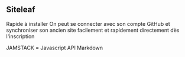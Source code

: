 ## Siteleaf ##

Rapide à installer 
On peut se connecter avec son compte GitHub et synchroniser son ancien site facilement et rapidement directement dès l'inscription 

JAMSTACK = Javascript API Markdown 